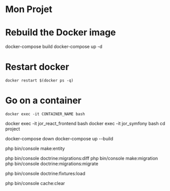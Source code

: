 # Mon Projet

# Rebuild the Docker image
docker-compose build
docker-compose up -d

# Restart docker
`docker restart $(docker ps -q)`

# Go on a container
`docker exec -it CONTAINER_NAME bash`

docker exec -it jor_react_frontend bash
docker exec -it jor_symfony bash cd project

docker-compose down
docker-compose up --build


php bin/console make:entity

php bin/console doctrine:migrations:diff
php bin/console make:migration
php bin/console doctrine:migrations:migrate

php bin/console doctrine:fixtures:load

php bin/console cache:clear
